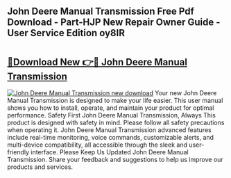 ## John Deere Manual Transmission Free Pdf Download - Part-HJP New Repair Owner Guide - User Service Edition oy8IR

# <h2><a href="http://bc91229.oget.top/?id=John+Deere+Manual+Transmission">🔗Download New 👉🔴 John Deere Manual Transmission</a></h2>

[![John Deere Manual Transmission new download](https://i.imgur.com/5g1atiW.png)](http://bc91229.oget.top/?id=John+Deere+Manual+Transmission)
Your new John Deere Manual Transmission is designed to make your life easier. This user manual shows you how to install, operate, and maintain your product for optimal performance. Safety First John Deere Manual Transmission, Always This product is designed with safety in mind. Please follow all safety precautions when operating it. John Deere Manual Transmission advanced features include real-time monitoring, voice commands, customizable alerts, and multi-device compatibility, all accessible through the sleek and user-friendly interface. Please Keep Us Updated John Deere Manual Transmission. Share your feedback and suggestions to help us improve our products and services.
